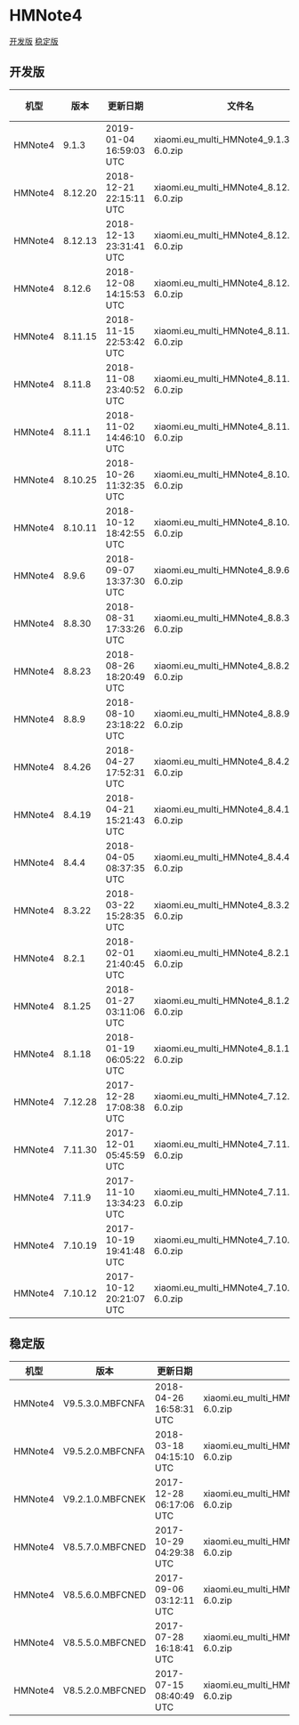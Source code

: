 # HMNote4
[开发版](#开发版)  [稳定版](#稳定版)
## 开发版
| 机型 | 版本 | 更新日期 | 文件名 | 大小 | 下载链接 |
| ---- | ---- | ---- | ---- | ---- | ---- |
| HMNote4 | 9.1.3 | 2019-01-04 16:59:03 UTC | xiaomi.eu_multi_HMNote4_9.1.3_v10-6.0.zip | 1.1 GB | [SourceForge](https://sourceforge.net/projects/xiaomi-eu-multilang-miui-roms/files/xiaomi.eu/MIUI-WEEKLY-RELEASES/9.1.3/xiaomi.eu_multi_HMNote4_9.1.3_v10-6.0.zip/download) |
| HMNote4 | 8.12.20 | 2018-12-21 22:15:11 UTC | xiaomi.eu_multi_HMNote4_8.12.20_v10-6.0.zip | 1.1 GB | [SourceForge](https://sourceforge.net/projects/xiaomi-eu-multilang-miui-roms/files/xiaomi.eu/MIUI-WEEKLY-RELEASES/8.12.20/xiaomi.eu_multi_HMNote4_8.12.20_v10-6.0.zip/download) |
| HMNote4 | 8.12.13 | 2018-12-13 23:31:41 UTC | xiaomi.eu_multi_HMNote4_8.12.13_v10-6.0.zip | 1.1 GB | [SourceForge](https://sourceforge.net/projects/xiaomi-eu-multilang-miui-roms/files/xiaomi.eu/MIUI-WEEKLY-RELEASES/8.12.13/xiaomi.eu_multi_HMNote4_8.12.13_v10-6.0.zip/download) |
| HMNote4 | 8.12.6 | 2018-12-08 14:15:53 UTC | xiaomi.eu_multi_HMNote4_8.12.6_v10-6.0.zip | 1.1 GB | [SourceForge](https://sourceforge.net/projects/xiaomi-eu-multilang-miui-roms/files/xiaomi.eu/MIUI-WEEKLY-RELEASES/8.12.6/xiaomi.eu_multi_HMNote4_8.12.6_v10-6.0.zip/download) |
| HMNote4 | 8.11.15 | 2018-11-15 22:53:42 UTC | xiaomi.eu_multi_HMNote4_8.11.15_v10-6.0.zip | 1.1 GB | [SourceForge](https://sourceforge.net/projects/xiaomi-eu-multilang-miui-roms/files/xiaomi.eu/MIUI-WEEKLY-RELEASES/8.11.15/xiaomi.eu_multi_HMNote4_8.11.15_v10-6.0.zip/download) |
| HMNote4 | 8.11.8 | 2018-11-08 23:40:52 UTC | xiaomi.eu_multi_HMNote4_8.11.8_v10-6.0.zip | 1.1 GB | [SourceForge](https://sourceforge.net/projects/xiaomi-eu-multilang-miui-roms/files/xiaomi.eu/MIUI-WEEKLY-RELEASES/8.11.8/xiaomi.eu_multi_HMNote4_8.11.8_v10-6.0.zip/download) |
| HMNote4 | 8.11.1 | 2018-11-02 14:46:10 UTC | xiaomi.eu_multi_HMNote4_8.11.1_v10-6.0.zip | 1.1 GB | [SourceForge](https://sourceforge.net/projects/xiaomi-eu-multilang-miui-roms/files/xiaomi.eu/MIUI-WEEKLY-RELEASES/8.11.1/xiaomi.eu_multi_HMNote4_8.11.1_v10-6.0.zip/download) |
| HMNote4 | 8.10.25 | 2018-10-26 11:32:35 UTC | xiaomi.eu_multi_HMNote4_8.10.25_v10-6.0.zip | 1.1 GB | [SourceForge](https://sourceforge.net/projects/xiaomi-eu-multilang-miui-roms/files/xiaomi.eu/MIUI-WEEKLY-RELEASES/8.10.25/xiaomi.eu_multi_HMNote4_8.10.25_v10-6.0.zip/download) |
| HMNote4 | 8.10.11 | 2018-10-12 18:42:55 UTC | xiaomi.eu_multi_HMNote4_8.10.11_v10-6.0.zip | 1.0 GB | [SourceForge](https://sourceforge.net/projects/xiaomi-eu-multilang-miui-roms/files/xiaomi.eu/MIUI-WEEKLY-RELEASES/8.10.11/xiaomi.eu_multi_HMNote4_8.10.11_v10-6.0.zip/download) |
| HMNote4 | 8.9.6 | 2018-09-07 13:37:30 UTC | xiaomi.eu_multi_HMNote4_8.9.6_v10-6.0.zip | 1.1 GB | [SourceForge](https://sourceforge.net/projects/xiaomi-eu-multilang-miui-roms/files/xiaomi.eu/MIUI-WEEKLY-RELEASES/8.9.6/xiaomi.eu_multi_HMNote4_8.9.6_v10-6.0.zip/download) |
| HMNote4 | 8.8.30 | 2018-08-31 17:33:26 UTC | xiaomi.eu_multi_HMNote4_8.8.30_v10-6.0.zip | 1.1 GB | [SourceForge](https://sourceforge.net/projects/xiaomi-eu-multilang-miui-roms/files/xiaomi.eu/MIUI-WEEKLY-RELEASES/8.8.30/xiaomi.eu_multi_HMNote4_8.8.30_v10-6.0.zip/download) |
| HMNote4 | 8.8.23 | 2018-08-26 18:20:49 UTC | xiaomi.eu_multi_HMNote4_8.8.23_v10-6.0.zip | 1.1 GB | [SourceForge](https://sourceforge.net/projects/xiaomi-eu-multilang-miui-roms/files/xiaomi.eu/MIUI-WEEKLY-RELEASES/8.8.23/xiaomi.eu_multi_HMNote4_8.8.23_v10-6.0.zip/download) |
| HMNote4 | 8.8.9 | 2018-08-10 23:18:22 UTC | xiaomi.eu_multi_HMNote4_8.8.9_v10-6.0.zip | 1.0 GB | [SourceForge](https://sourceforge.net/projects/xiaomi-eu-multilang-miui-roms/files/xiaomi.eu/MIUI-WEEKLY-RELEASES/8.8.9/xiaomi.eu_multi_HMNote4_8.8.9_v10-6.0.zip/download) |
| HMNote4 | 8.4.26 | 2018-04-27 17:52:31 UTC | xiaomi.eu_multi_HMNote4_8.4.26_v9-6.0.zip | 1.1 GB | [SourceForge](https://sourceforge.net/projects/xiaomi-eu-multilang-miui-roms/files/xiaomi.eu/MIUI-WEEKLY-RELEASES/8.4.26/xiaomi.eu_multi_HMNote4_8.4.26_v9-6.0.zip/download) |
| HMNote4 | 8.4.19 | 2018-04-21 15:21:43 UTC | xiaomi.eu_multi_HMNote4_8.4.19_v9-6.0.zip | 1.1 GB | [SourceForge](https://sourceforge.net/projects/xiaomi-eu-multilang-miui-roms/files/xiaomi.eu/MIUI-WEEKLY-RELEASES/8.4.19/xiaomi.eu_multi_HMNote4_8.4.19_v9-6.0.zip/download) |
| HMNote4 | 8.4.4 | 2018-04-05 08:37:35 UTC | xiaomi.eu_multi_HMNote4_8.4.4_v9-6.0.zip | 1.0 GB | [SourceForge](https://sourceforge.net/projects/xiaomi-eu-multilang-miui-roms/files/xiaomi.eu/MIUI-WEEKLY-RELEASES/8.4.4/xiaomi.eu_multi_HMNote4_8.4.4_v9-6.0.zip/download) |
| HMNote4 | 8.3.22 | 2018-03-22 15:28:35 UTC | xiaomi.eu_multi_HMNote4_8.3.22_v9-6.0.zip | 1.1 GB | [SourceForge](https://sourceforge.net/projects/xiaomi-eu-multilang-miui-roms/files/xiaomi.eu/MIUI-WEEKLY-RELEASES/8.3.22/xiaomi.eu_multi_HMNote4_8.3.22_v9-6.0.zip/download) |
| HMNote4 | 8.2.1 | 2018-02-01 21:40:45 UTC | xiaomi.eu_multi_HMNote4_8.2.1_v9-6.0.zip | 1.0 GB | [SourceForge](https://sourceforge.net/projects/xiaomi-eu-multilang-miui-roms/files/xiaomi.eu/MIUI-WEEKLY-RELEASES/8.2.1/xiaomi.eu_multi_HMNote4_8.2.1_v9-6.0.zip/download) |
| HMNote4 | 8.1.25 | 2018-01-27 03:11:06 UTC | xiaomi.eu_multi_HMNote4_8.1.25_v9-6.0.zip | 1.0 GB | [SourceForge](https://sourceforge.net/projects/xiaomi-eu-multilang-miui-roms/files/xiaomi.eu/MIUI-WEEKLY-RELEASES/8.1.25/xiaomi.eu_multi_HMNote4_8.1.25_v9-6.0.zip/download) |
| HMNote4 | 8.1.18 | 2018-01-19 06:05:22 UTC | xiaomi.eu_multi_HMNote4_8.1.18_v9-6.0.zip | 1.0 GB | [SourceForge](https://sourceforge.net/projects/xiaomi-eu-multilang-miui-roms/files/xiaomi.eu/MIUI-WEEKLY-RELEASES/8.1.18/xiaomi.eu_multi_HMNote4_8.1.18_v9-6.0.zip/download) |
| HMNote4 | 7.12.28 | 2017-12-28 17:08:38 UTC | xiaomi.eu_multi_HMNote4_7.12.28_v9-6.0.zip | 1.0 GB | [SourceForge](https://sourceforge.net/projects/xiaomi-eu-multilang-miui-roms/files/xiaomi.eu/MIUI-WEEKLY-RELEASES/7.12.28/xiaomi.eu_multi_HMNote4_7.12.28_v9-6.0.zip/download) |
| HMNote4 | 7.11.30 | 2017-12-01 05:45:59 UTC | xiaomi.eu_multi_HMNote4_7.11.30_v9-6.0.zip | 1.0 GB | [SourceForge](https://sourceforge.net/projects/xiaomi-eu-multilang-miui-roms/files/xiaomi.eu/MIUI-WEEKLY-RELEASES/7.11.30/xiaomi.eu_multi_HMNote4_7.11.30_v9-6.0.zip/download) |
| HMNote4 | 7.11.9 | 2017-11-10 13:34:23 UTC | xiaomi.eu_multi_HMNote4_7.11.9_v9-6.0.zip | 1.0 GB | [SourceForge](https://sourceforge.net/projects/xiaomi-eu-multilang-miui-roms/files/xiaomi.eu/MIUI-WEEKLY-RELEASES/7.11.9/xiaomi.eu_multi_HMNote4_7.11.9_v9-6.0.zip/download) |
| HMNote4 | 7.10.19 | 2017-10-19 19:41:48 UTC | xiaomi.eu_multi_HMNote4_7.10.19_v9-6.0.zip | 1.0 GB | [SourceForge](https://sourceforge.net/projects/xiaomi-eu-multilang-miui-roms/files/xiaomi.eu/MIUI-WEEKLY-RELEASES/7.10.19/xiaomi.eu_multi_HMNote4_7.10.19_v9-6.0.zip/download) |
| HMNote4 | 7.10.12 | 2017-10-12 20:21:07 UTC | xiaomi.eu_multi_HMNote4_7.10.12_v9-6.0.zip | 1.0 GB | [SourceForge](https://sourceforge.net/projects/xiaomi-eu-multilang-miui-roms/files/xiaomi.eu/MIUI-WEEKLY-RELEASES/7.10.12/xiaomi.eu_multi_HMNote4_7.10.12_v9-6.0.zip/download) |
## 稳定版
| 机型 | 版本 | 更新日期 | 文件名 | 大小 | 下载链接 |
| ---- | ---- | ---- | ---- | ---- | ---- |
| HMNote4 | V9.5.3.0.MBFCNFA | 2018-04-26 16:58:31 UTC | xiaomi.eu_multi_HMNote4_V9.5.3.0.MBFCNFA_v9-6.0.zip | 1.0 GB | [SourceForge](https://sourceforge.net/projects/xiaomi-eu-multilang-miui-roms/files/xiaomi.eu/MIUI-STABLE-RELEASES/MIUIv9.5/xiaomi.eu_multi_HMNote4_V9.5.3.0.MBFCNFA_v9-6.0.zip/download) |
| HMNote4 | V9.5.2.0.MBFCNFA | 2018-03-18 04:15:10 UTC | xiaomi.eu_multi_HMNote4_V9.5.2.0.MBFCNFA_v9-6.0.zip | 1.0 GB | [SourceForge](https://sourceforge.net/projects/xiaomi-eu-multilang-miui-roms/files/xiaomi.eu/MIUI-STABLE-RELEASES/MIUIv9.5/xiaomi.eu_multi_HMNote4_V9.5.2.0.MBFCNFA_v9-6.0.zip/download) |
| HMNote4 | V9.2.1.0.MBFCNEK | 2017-12-28 06:17:06 UTC | xiaomi.eu_multi_HMNote4_V9.2.1.0.MBFCNEK_v9-6.0.zip | 1.0 GB | [SourceForge](https://sourceforge.net/projects/xiaomi-eu-multilang-miui-roms/files/xiaomi.eu/MIUI-STABLE-RELEASES/MIUIv9.2/xiaomi.eu_multi_HMNote4_V9.2.1.0.MBFCNEK_v9-6.0.zip/download) |
| HMNote4 | V8.5.7.0.MBFCNED | 2017-10-29 04:29:38 UTC | xiaomi.eu_multi_HMNote4_V8.5.7.0.MBFCNED_v8-6.0.zip | 988.1 MB | [SourceForge](https://sourceforge.net/projects/xiaomi-eu-multilang-miui-roms/files/xiaomi.eu/MIUI-STABLE-RELEASES/MIUIv8.5/xiaomi.eu_multi_HMNote4_V8.5.7.0.MBFCNED_v8-6.0.zip/download) |
| HMNote4 | V8.5.6.0.MBFCNED | 2017-09-06 03:12:11 UTC | xiaomi.eu_multi_HMNote4_V8.5.6.0.MBFCNED_v8-6.0.zip | 985.8 MB | [SourceForge](https://sourceforge.net/projects/xiaomi-eu-multilang-miui-roms/files/xiaomi.eu/MIUI-STABLE-RELEASES/MIUIv8.5/xiaomi.eu_multi_HMNote4_V8.5.6.0.MBFCNED_v8-6.0.zip/download) |
| HMNote4 | V8.5.5.0.MBFCNED | 2017-07-28 16:18:41 UTC | xiaomi.eu_multi_HMNote4_V8.5.5.0.MBFCNED_v8-6.0.zip | 948.5 MB | [SourceForge](https://sourceforge.net/projects/xiaomi-eu-multilang-miui-roms/files/xiaomi.eu/MIUI-STABLE-RELEASES/MIUIv8.5/xiaomi.eu_multi_HMNote4_V8.5.5.0.MBFCNED_v8-6.0.zip/download) |
| HMNote4 | V8.5.2.0.MBFCNED | 2017-07-15 08:40:49 UTC | xiaomi.eu_multi_HMNote4_V8.5.2.0.MBFCNED_v8-6.0.zip | 944.5 MB | [SourceForge](https://sourceforge.net/projects/xiaomi-eu-multilang-miui-roms/files/xiaomi.eu/MIUI-STABLE-RELEASES/MIUIv8.5/xiaomi.eu_multi_HMNote4_V8.5.2.0.MBFCNED_v8-6.0.zip/download) |
